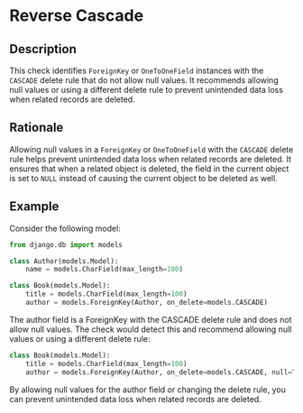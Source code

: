 <!-- checks/reverse_cascade.md -->

# Reverse Cascade

## Description

This check identifies `ForeignKey` or `OneToOneField` instances with the `CASCADE` delete rule that do not allow null values. It recommends allowing null values or using a different delete rule to prevent unintended data loss when related records are deleted.

## Rationale

Allowing null values in a `ForeignKey` or `OneToOneField` with the `CASCADE` delete rule helps prevent unintended data loss when related records are deleted. It ensures that when a related object is deleted, the field in the current object is set to `NULL` instead of causing the current object to be deleted as well.

## Example

Consider the following model:

```python
from django.db import models

class Author(models.Model):
    name = models.CharField(max_length=100)

class Book(models.Model):
    title = models.CharField(max_length=100)
    author = models.ForeignKey(Author, on_delete=models.CASCADE)
```

The author field is a ForeignKey with the CASCADE delete rule and does not allow null values. The check would detect this and recommend allowing null values or using a different delete rule:

```python
class Book(models.Model):
    title = models.CharField(max_length=100)
    author = models.ForeignKey(Author, on_delete=models.CASCADE, null=True)
```

By allowing null values for the author field or changing the delete rule, you can prevent unintended data loss when related records are deleted.
